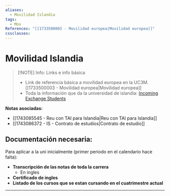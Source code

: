 ```yaml
---
aliases:
  - Movilidad Islandia
tags:
  - Mov
References: "[[1733500003 - Movilidad europea|Movilidad europea]]"
cssclasses:
---
```

# Movilidad Islandia

> [!NOTE] Info: Links e info básica
 > + Link de referencia básica a movilidad europea en la UC3M. [[1733500003 - Movilidad europea|Movilidad europea]] 
 > + Toda la información que da la universidad de islandia: [Incoming Exchange Students](https://reykjavik.instructure.com/courses/1435/pages/incoming-exchange-students)

**Notas asociadas:**
+ [[1743085545 - Reu con TAI para Islandia|Reu con TAI para Islandia]]
+ [[1743086372 - IS - Contrato de estudios|Contrato de estudio]]

## Documentación necesaria: 
Para aplicar a la uni inicialmente (primer periodo en el calendario hace falta): 
+ **Transcripción de las notas de toda la carrera**
	+ En ingles
+ **Certificado de ingles**
+ **Listado de los cursos que se estan cursando en el cuatrimestre actual**

***